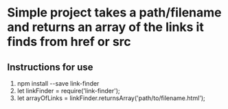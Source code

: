 # Simple project takes a path/filename and returns an array of the links it finds from href or src

## Instructions for use

1. npm install --save link-finder
1. let linkFinder = require('link-finder');
1. let arrayOfLinks = linkFinder.returnsArray('path/to/filename.html');
